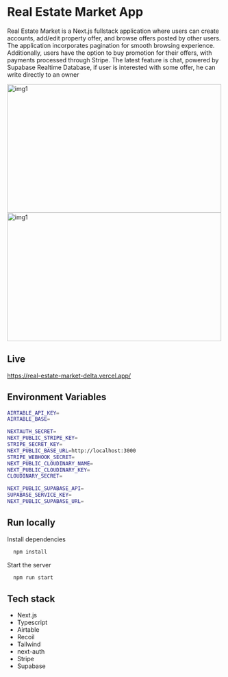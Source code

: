 # Real Estate Market App

Real Estate Market is a Next.js fullstack application where users can create accounts, add/edit property offer, and browse offers posted by other users. The application incorporates pagination for smooth browsing experience. Additionally, users have the option to buy promotion for their offers, with payments processed through Stripe. The latest feature is chat, powered by Supabase Realtime Database, if user is interested with some offer, he can write directly to an owner

<img src="https://www.tarabasz.dev/img/real-estate1.png" alt="img1" width="500" height="300">
<br>
<img src="https://www.tarabasz.dev/img/real-estate2.png" alt="img1" width="500" height="300">

## Live

https://real-estate-market-delta.vercel.app/

## Environment Variables

```bash
AIRTABLE_API_KEY=
AIRTABLE_BASE=

NEXTAUTH_SECRET=
NEXT_PUBLIC_STRIPE_KEY=
STRIPE_SECRET_KEY=
NEXT_PUBLIC_BASE_URL=http://localhost:3000
STRIPE_WEBHOOK_SECRET=
NEXT_PUBLIC_CLOUDINARY_NAME=
NEXT_PUBLIC_CLOUDINARY_KEY=
CLOUDINARY_SECRET=

NEXT_PUBLIC_SUPABASE_API=
SUPABASE_SERVICE_KEY=
NEXT_PUBLIC_SUPABASE_URL=
```

## Run locally

Install dependencies

```bash
  npm install
```

Start the server

```bash
  npm run start
```

## Tech stack

- Next.js
- Typescript
- Airtable
- Recoil
- Tailwind
- next-auth
- Stripe
- Supabase
